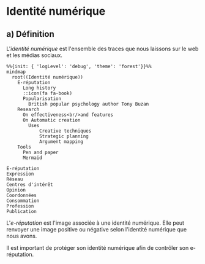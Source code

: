 # Identité numérique

## a) Définition

L'*identité numérique* est l'ensemble des traces que nous laissons sur le web et les médias sociaux.

```mermaid
%%{init: { 'logLevel': 'debug', 'theme': 'forest'}}%%
mindmap
  root((Identité numérique))
    E-réputation
      Long history
      ::icon(fa fa-book)
      Popularisation
        British popular psychology author Tony Buzan
    Research
      On effectiveness<br/>and features
      On Automatic creation
        Uses
            Creative techniques
            Strategic planning
            Argument mapping
    Tools
      Pen and paper
      Mermaid
```
    E-réputation
    Expression
    Réseau
    Centres d'intérêt
    Opinion
    Coordonnées
    Consommation
    Profession
    Publication

L'*e-réputation* est l'image associée à une identité numérique. Elle peut renvoyer une image positive ou négative selon l'identité numérique que nous avons.

Il est important de protéger son identité numérique afin de contrôler son e-réputation.